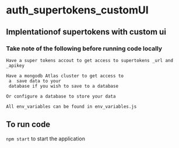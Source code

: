 # auth_supertokens_customUI

## Implentationof supertokens with custom ui

### Take note of the following before running code locally
    Have a super tokens accout to get access to supertokens _url and _apikey

    Have a mongodb Atlas cluster to get access to
     a  save data to your 
     database if you wish to save to a database

    Or configure a database to store your data 

    All env_variables can be found in env_variables.js


## To run code 
 `npm start` to start the application
